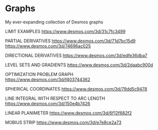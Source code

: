 # Graphs
My ever-expanding collection of Desmos graphs


LIMIT EXAMPLES
https://www.desmos.com/3d/31c7fc3499

PARTIAL DERIVATIVES 
https://www.desmos.com/3d/71d7bc15d9
https://www.desmos.com/3d/74696ac025

DIRECTIONAL DERIVATIVES
https://www.desmos.com/3d/edfe36dba7

LEVEL SETS AND GRADIENTS
https://www.desmos.com/3d/2daabc900d

OPTIMIZATION PROBLEM GRAPH
https://www.desmos.com/3d/f403744362

SPHERICAL COORDINATES
https://www.desmos.com/3d/79dd5c9478

LINE INTEGRAL WITH RESPECT TO ARC LENGTH
https://www.desmos.com/3d/150e4b7426

LINEAR PLANIMETER
https://www.desmos.com/3d/6f12f682f2

MOBIUS STRIP
https://www.desmos.com/3d/e7e8ce2a73
